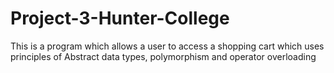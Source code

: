 # Project-3-Hunter-College
This is a program which allows a user to access a shopping cart which uses principles of Abstract data types, polymorphism and operator overloading
